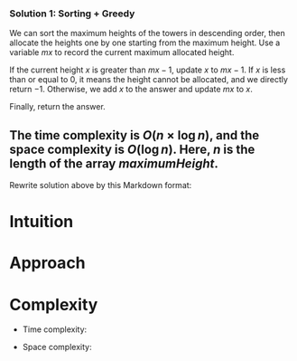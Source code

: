 ### Solution 1: Sorting + Greedy

We can sort the maximum heights of the towers in descending order, then allocate the heights one by one starting from the maximum height. Use a variable $mx$ to record the current maximum allocated height.

If the current height $x$ is greater than $mx - 1$, update $x$ to $mx - 1$. If $x$ is less than or equal to $0$, it means the height cannot be allocated, and we directly return $-1$. Otherwise, we add $x$ to the answer and update $mx$ to $x$.

Finally, return the answer.

The time complexity is $O(n \times \log n)$, and the space complexity is $O(\log n)$. Here, $n$ is the length of the array $\textit{maximumHeight}$.
---
Rewrite solution above by this Markdown format:

# Intuition
<!-- Describe your first thoughts on how to solve this problem. -->

# Approach
<!-- Describe your approach to solving the problem. -->

# Complexity
- Time complexity:
<!-- Add your time complexity here, e.g. $$O(n)$$ -->

- Space complexity:
<!-- Add your space complexity here, e.g. $$O(n)$$ -->
